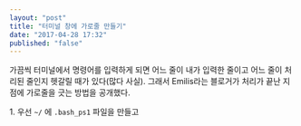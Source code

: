 ```yaml
---
layout: "post"
title: "터미널 창에 가로줄 만들기"
date: "2017-04-28 17:32"
published: "false"
---
```


가끔씩 터미널에서 명령어를 입력하게 되면 어느 줄이 내가 입력한 줄이고 어느 줄이 처리된 줄인지 헷갈릴 때가 있다(많다 사실). 그래서 Emilis라는 블로거가 처리가 끝난 지점에 가로줄을 긋는 방법을 공개했다.

1\. 우선 `~/` 에 `.bash_ps1` 파일을 만들고 
